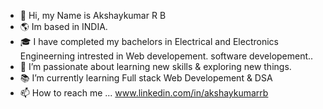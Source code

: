 - 👋 Hi, my Name is Akshaykumar R B
-  🌎 Im based in INDIA.
- 🎓  I have completed my bachelors in Electrical and Electronics Engineerning intrested in Web developement. software developement..
- 🧠 I’m passionate about learning new skills & exploring new things.
- 📚 I’m currently learning  Full stack Web Developement & DSA
- 📫 How to reach me ... www.linkedin.com/in/akshaykumarrb

<!---
aksh004/aksh004 is a ✨ special ✨ repository because its `README.md` (this file) appears on your GitHub profile.
You can click the Preview link to take a look at your changes.
--->
